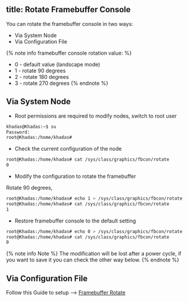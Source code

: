 title: Rotate Framebuffer Console
---

You can rotate the framebuffer console in two ways:

* Via System Node
* Via Configuration File

{% note info framebuffer console rotation value: %}

* 0 - default value (landscape mode)
* 1 - rotate 90 degrees
* 2 - rotate 180 degrees
* 3 - rotate 270 degrees
{% endnote %}

## Via System Node

* Root permissions are required to modify nodes, switch to root user

```sh
khadas@Khadas:~$ su
Password: 
root@Khadas:/home/khadas#
```

* Check the current configuration of the node

```sh
root@Khadas:/home/khadas# cat /sys/class/graphics/fbcon/rotate
0
```

* Modify the configuration to rotate the framebuffer

Rotate 90 degrees,

```sh
root@Khadas:/home/khadas# echo 1 > /sys/class/graphics/fbcon/rotate
root@Khadas:/home/khadas# cat /sys/class/graphics/fbcon/rotate
1
```

* Restore framebuffer console to the default setting

```sh
root@Khadas:/home/khadas# echo 0 > /sys/class/graphics/fbcon/rotate
root@Khadas:/home/khadas# cat /sys/class/graphics/fbcon/rotate     
0
```

{% note info Note %}
The modification will be lost after a power cycle, if you want to save it you can check the other way below.
{% endnote %}

## Via Configuration File

Follow this Guide to setup --> [Framebuffer Rotate](/linux/vim3/SystemConfigureUsage#Framebuffer-Rotate)

